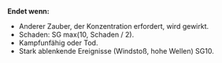 **Endet wenn:**

- Anderer Zauber, der Konzentration erfordert, wird gewirkt.
- Schaden: SG max(10, Schaden / 2).
- Kampfunfähig oder Tod.
- Stark ablenkende Ereignisse (Windstoß, hohe Wellen) SG10.
